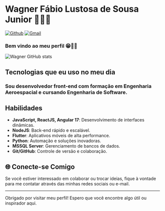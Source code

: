 # Wagner Fábio Lustosa de Sousa Junior 👨🏾‍💻

[![Github](https://img.shields.io/badge/GitHub-100000?style=for-the-badge&logo=github&logoColor=white)](https://github.com/wagnerlustosajr) 
[![Gmail](https://img.shields.io/badge/Gmail-D14836?style=for-the-badge&logo=gmail&logoColor=white&link=mailto:wagnerlustosa@icloud.com)](mailto:wagnerlustosa@icloud.com)

### Bem vindo ao meu perfil 😁✋🏾

![Wagner GitHub stats](https://github-readme-stats.vercel.app/api?username=wagnerlustosajr&show_icons=true&theme=tokyonight)

## Tecnologias que eu uso no meu dia

### Sou desenvolvedor front-end com formação em Engenharia Aeroespacial e cursando Engenharia de Software.

## Habilidades

- **JavaScript, ReactJS, Angular 17**: Desenvolvimento de interfaces dinâmicas.
- **NodeJS**: Back-end rápido e escalável.
- **Flutter**: Aplicativos móveis de alta performance.
- **Python**: Automação e soluções inovadoras.
- **MSSQL Server**: Gerenciamento de bancos de dados.
- **Git/GitHub**: Controle de versão e colaboração.

## 🌐 Conecte-se Comigo

Se você estiver interessado em colaborar ou trocar ideias, fique à vontade para me contatar através das minhas redes sociais ou e-mail.

---

Obrigado por visitar meu perfil! Espero que você encontre algo útil ou inspirador aqui.
